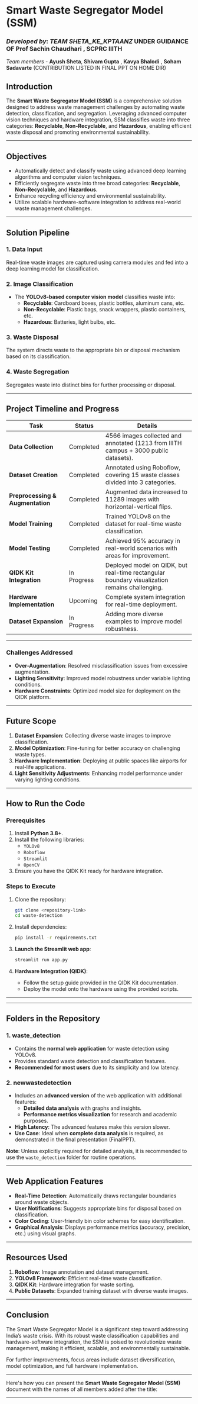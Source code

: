
# **Smart Waste Segregator Model (SSM)**

### *Developed by*: *TEAM SHETA_KE_KPTAANZ* UNDER GUIDANCE OF Prof Sachin Chaudhari , SCPRC IIITH   
*Team members* - **Ayush Sheta**, **Shivam Gupta** , **Kavya Bhalodi** , **Soham Sadavarte** (CONTRIBUTION LISTED IN FINAL PPT ON HOME DIR)


## **Introduction**
The **Smart Waste Segregator Model (SSM)** is a comprehensive solution designed to address waste management challenges by automating waste detection, classification, and segregation. Leveraging advanced computer vision techniques and hardware integration, SSM classifies waste into three categories: **Recyclable**, **Non-Recyclable**, and **Hazardous**, enabling efficient waste disposal and promoting environmental sustainability.

---

## **Objectives**
- Automatically detect and classify waste using advanced deep learning algorithms and computer vision techniques.
- Efficiently segregate waste into three broad categories: **Recyclable**, **Non-Recyclable**, and **Hazardous**.
- Enhance recycling efficiency and environmental sustainability.
- Utilize scalable hardware-software integration to address real-world waste management challenges.

---

## **Solution Pipeline**

### 1. **Data Input**
Real-time waste images are captured using camera modules and fed into a deep learning model for classification.

### 2. **Image Classification**
- The **YOLOv8-based computer vision model** classifies waste into:
  - **Recyclable**: Cardboard boxes, plastic bottles, aluminum cans, etc.
  - **Non-Recyclable**: Plastic bags, snack wrappers, plastic containers, etc.
  - **Hazardous**: Batteries, light bulbs, etc.

### 3. **Waste Disposal**
The system directs waste to the appropriate bin or disposal mechanism based on its classification.

### 4. **Waste Segregation**
Segregates waste into distinct bins for further processing or disposal.

---

## **Project Timeline and Progress**
| **Task**                     | **Status**   | **Details**                                                                 |
|------------------------------|--------------|-----------------------------------------------------------------------------|
| **Data Collection**          | Completed    | 4566 images collected and annotated (1213 from IIITH campus + 3000 public datasets). |
| **Dataset Creation**         | Completed    | Annotated using Roboflow, covering 15 waste classes divided into 3 categories. |
| **Preprocessing & Augmentation** | Completed | Augmented data increased to 11289 images with horizontal-vertical flips.    |
| **Model Training**           | Completed    | Trained YOLOv8 on the dataset for real-time waste classification.           |
| **Model Testing**            | Completed    | Achieved 95% accuracy in real-world scenarios with areas for improvement.   |
| **QIDK Kit Integration**     | In Progress  | Deployed model on QIDK, but real-time rectangular boundary visualization remains challenging. |
| **Hardware Implementation**  | Upcoming     | Complete system integration for real-time deployment.                       |
| **Dataset Expansion**        | In Progress  | Adding more diverse examples to improve model robustness.                   |

---


### **Challenges Addressed**
- **Over-Augmentation**: Resolved misclassification issues from excessive augmentation.
- **Lighting Sensitivity**: Improved model robustness under variable lighting conditions.
- **Hardware Constraints**: Optimized model size for deployment on the QIDK platform.

---

## **Future Scope**
1. **Dataset Expansion**: Collecting diverse waste images to improve classification.
2. **Model Optimization**: Fine-tuning for better accuracy on challenging waste types.
3. **Hardware Implementation**: Deploying at public spaces like airports for real-life applications.
4. **Light Sensitivity Adjustments**: Enhancing model performance under varying lighting conditions.

---

## **How to Run the Code**

### **Prerequisites**
1. Install **Python 3.8+**.
2. Install the following libraries:
   - `YOLOv8`
   - `Roboflow`
   - `Streamlit`
   - `OpenCV`
3. Ensure you have the QIDK Kit ready for hardware integration.

### **Steps to Execute**
1. Clone the repository:
   ```bash
   git clone <repository-link>
   cd waste-detection
   ```
2. Install dependencies:
   ```bash
   pip install -r requirements.txt
   ```

3. **Launch the Streamlit web app**:
   ```bash
   streamlit run app.py
   ```
4. **Hardware Integration (QIDK)**:
   - Follow the setup guide provided in the QIDK Kit documentation.
   - Deploy the model onto the hardware using the provided scripts.

---


---


## **Folders in the Repository**

### **1. waste_detection**
- Contains the **normal web application** for waste detection using YOLOv8.
- Provides standard waste detection and classification features.
- **Recommended for most users** due to its simplicity and low latency.

### **2. newwastedetection**
- Includes an **advanced version** of the web application with additional features:
  - **Detailed data analysis** with graphs and insights.
  - **Performance metrics visualization** for research and academic purposes.
- **High Latency**: The advanced features make this version slower.
- **Use Case**: Ideal when **complete data analysis** is required, as demonstrated in the final presentation (FinalPPT).

**Note**: Unless explicitly required for detailed analysis, it is recommended to use the `waste_detection` folder for routine operations.

---


## **Web Application Features**
- **Real-Time Detection**: Automatically draws rectangular boundaries around waste objects.
- **User Notifications**: Suggests appropriate bins for disposal based on classification.
- **Color Coding**: User-friendly bin color schemes for easy identification.
- **Graphical Analysis**: Displays performance metrics (accuracy, precision, etc.) using visual graphs.

---

## **Resources Used**
1. **Roboflow**: Image annotation and dataset management.
2. **YOLOv8 Framework**: Efficient real-time waste classification.
3. **QIDK Kit**: Hardware integration for waste sorting.
4. **Public Datasets**: Expanded training dataset with diverse waste images.

---

## **Conclusion**
The Smart Waste Segregator Model is a significant step toward addressing India’s waste crisis. With its robust waste classification capabilities and hardware-software integration, the SSM is poised to revolutionize waste management, making it efficient, scalable, and environmentally sustainable.

For further improvements, focus areas include dataset diversification, model optimization, and full hardware implementation.

--- 



Here's how you can present the **Smart Waste Segregator Model (SSM)** document with the names of all members added after the title:

---

